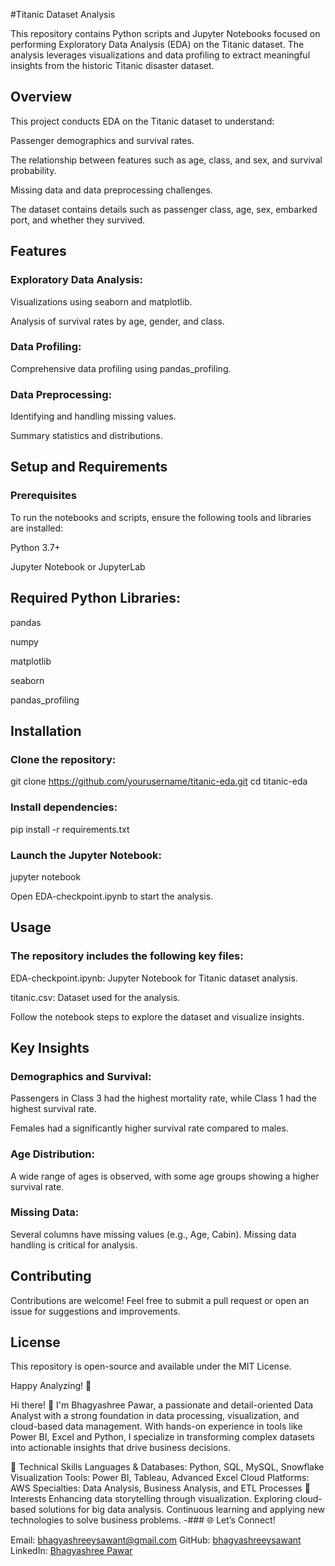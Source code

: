 
#Titanic Dataset Analysis

This repository contains Python scripts and Jupyter Notebooks focused on performing Exploratory Data Analysis (EDA) on the Titanic dataset. The analysis leverages visualizations and data profiling to extract meaningful insights from the historic Titanic disaster dataset.

## Overview

This project conducts EDA on the Titanic dataset to understand:

Passenger demographics and survival rates.

The relationship between features such as age, class, and sex, and survival probability.

Missing data and data preprocessing challenges.

The dataset contains details such as passenger class, age, sex, embarked port, and whether they survived.


## Features

### Exploratory Data Analysis:

Visualizations using seaborn and matplotlib.

Analysis of survival rates by age, gender, and class.

### Data Profiling:

Comprehensive data profiling using pandas_profiling.

### Data Preprocessing:

Identifying and handling missing values.

Summary statistics and distributions.

## Setup and Requirements

### Prerequisites

To run the notebooks and scripts, ensure the following tools and libraries are installed:

Python 3.7+

Jupyter Notebook or JupyterLab

## Required Python Libraries:

pandas

numpy

matplotlib

seaborn

pandas_profiling


## Installation

### Clone the repository:

git clone https://github.com/yourusername/titanic-eda.git
cd titanic-eda

### Install dependencies:

pip install -r requirements.txt

### Launch the Jupyter Notebook:

jupyter notebook

Open EDA-checkpoint.ipynb to start the analysis.

## Usage

### The repository includes the following key files:

EDA-checkpoint.ipynb: Jupyter Notebook for Titanic dataset analysis.

titanic.csv: Dataset used for the analysis.

Follow the notebook steps to explore the dataset and visualize insights.

## Key Insights

### Demographics and Survival:

Passengers in Class 3 had the highest mortality rate, while Class 1 had the highest survival rate.

Females had a significantly higher survival rate compared to males.

### Age Distribution:

A wide range of ages is observed, with some age groups showing a higher survival rate.

### Missing Data:

Several columns have missing values (e.g., Age, Cabin). Missing data handling is critical for analysis.


## Contributing

Contributions are welcome! Feel free to submit a pull request or open an issue for suggestions and improvements.


## License

This repository is open-source and available under the MIT License.

Happy Analyzing! 🚢


Hi there! 👋
I'm Bhagyashree Pawar, a passionate and detail-oriented Data Analyst with a strong foundation in data processing, visualization, and cloud-based data management. With hands-on experience in tools like Power BI, Excel and Python, I specialize in transforming complex datasets into actionable insights that drive business decisions.

🔧 Technical Skills
Languages & Databases: Python, SQL, MySQL, Snowflake
Visualization Tools: Power BI, Tableau, Advanced Excel
Cloud Platforms: AWS
Specialties: Data Analysis, Business Analysis, and ETL Processes
🚀 Interests
Enhancing data storytelling through visualization.
Exploring cloud-based solutions for big data analysis.
Continuous learning and applying new technologies to solve business problems.
-### 🌐 Let’s Connect!

Email: bhagyashreeysawant@gmail.com
GitHub: [bhagyashreeysawant](https://github.com/bhagyashreeysawant)  
LinkedIn: [Bhagyashree Pawar](https://www.linkedin.com/in/bhagyashree-pawar-05a45983/)

